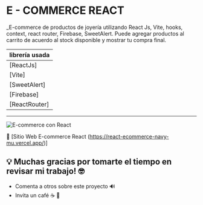 # E - COMMERCE REACT

_E-commerce de productos de joyería utilizando React Js, Vite, hooks, context, react router, Firebase, SweetAlert. Puede agregar productos al carrito de acuerdo al stock disponible y mostrar tu compra final.

| librería usada      |
|---------------------|
|[ReactJs]            |
|[Vite]               |
|[SweetAlert]         |
|[Firebase]           |
|[ReactRouter]        |

---

![E-commerce con React](img)

📌 [Sitio Web E-commerce React (https://react-ecommerce-navy-mu.vercel.app/)]

## 💡 Muchas gracias por tomarte el tiempo en revisar mi trabajo! 🤓

* Comenta a otros sobre este proyecto 🔊
* Invita un café ☕️ 🍰